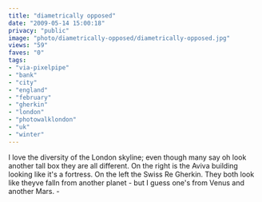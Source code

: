 ```yaml
---
title: "diametrically opposed"
date: "2009-05-14 15:00:18"
privacy: "public"
image: "photo/diametrically-opposed/diametrically-opposed.jpg"
views: "59"
faves: "0"
tags:
- "via-pixelpipe"
- "bank"
- "city"
- "england"
- "february"
- "gherkin"
- "london"
- "photowalklondon"
- "uk"
- "winter"
---
```

I love the diversity of the London skyline; even though many say oh look another tall box they are all different. On the right is the Aviva building looking like it's a fortress. On the left the Swiss Re Gherkin. They both look like theyve falln from another planet - but I guess one's from Venus and another Mars. - <a href="/photos/2009/05/14/diametrically-opposed"></a>
